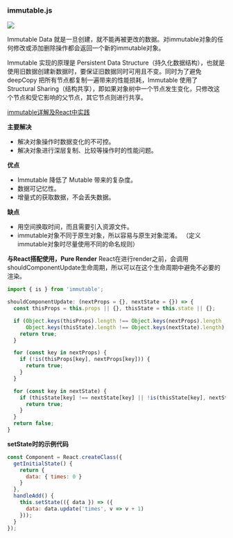 ### immutable.js

![](https://github.com/dushao103500/blog/blob/master/react/images/immutable.gif)

Immutable Data 就是一旦创建，就不能再被更改的数据。对immutable对象的任何修改或添加删除操作都会返回一个新的immutable对象。

Immutable 实现的原理是 Persistent Data Structure（持久化数据结构），也就是使用旧数据创建新数据时，要保证旧数据同时可用且不变。同时为了避免 deepCopy 把所有节点都复制一遍带来的性能损耗，Immutable 使用了 Structural Sharing（结构共享），即如果对象树中一个节点发生变化，只修改这个节点和受它影响的父节点，其它节点则进行共享。

[immutable详解及React中实践 ](https://github.com/camsong/blog/issues/3)

**主要解决**
- 解决对象操作时数据变化的不可控。
- 解决对象进行深层复制、比较等操作时的性能问题。

**优点**
- Immutable 降低了 Mutable 带来的复杂度。
- 数据可记忆性。
- 增量式的获取数据，不会丢失数据。

**缺点**
- 用空间换取时间，而且需要引入资源文件。
- immutable对象不同于原生对象，所以容易与原生对象混淆。 （定义immutable对象时尽量使用不同的命名规则）

**与React搭配使用，Pure Render**
React在进行render之前，会调用shouldComponentUpdate生命周期，所以可以在这个生命周期中避免不必要的渲染。
```javascript
import { is } from 'immutable';

shouldComponentUpdate: (nextProps = {}, nextState = {}) => {
  const thisProps = this.props || {}, thisState = this.state || {};

  if (Object.keys(thisProps).length !== Object.keys(nextProps).length ||
      Object.keys(thisState).length !== Object.keys(nextState).length) {
    return true;
  }

  for (const key in nextProps) {
    if (!is(thisProps[key], nextProps[key])) {
      return true;
    }
  }

  for (const key in nextState) {
    if (thisState[key] !== nextState[key] || !is(thisState[key], nextState[key])) {
      return true;
    }
  }
  return false;
}
```

**setState时的示例代码**
```javascript
const Component = React.createClass({
  getInitialState() {
    return {
      data: { times: 0 }
    }
  },
  handleAdd() {
    this.setState(({ data }) => ({
      data: data.update('times', v => v + 1)
    }));
  }
});
```


